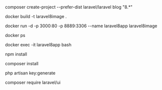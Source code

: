 composer create-project --prefer-dist laravel/laravel blog "8.*" 

docker build -t laravel8image .  

docker run -d -p 3000:80 -p 8889:3306 --name laravel8app laravel8image

docker ps

docker exec -it laravel8app bash

npm install

composer install

php artisan key:generate

composer require laravel/ui